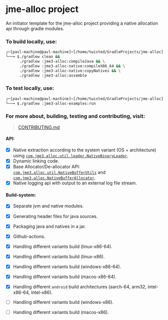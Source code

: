 # jme-alloc project 

An initiator template for the jme-alloc project providing a native allocation api through gradle modules.
### To build locally, use: 
```bash
┌─[pavl-machine@pavl-machine]─[/home/twisted/GradleProjects/jme-alloc]
└──╼ $./gradlew clean && 
      ./gradlew :jme3-alloc:compileJava && \
      ./gradlew :jme3-alloc-native:compileX86_64 && \
      ./gradlew :jme3-alloc-native:copyNatives && \
      ./gradlew :jme3-alloc:assemble
```
### To test locally, use: 
```bash
┌─[pavl-machine@pavl-machine]─[/home/twisted/GradleProjects/jme-alloc]
└──╼ $./gradlew :jme3-alloc-examples:run
```
### For more about, building, testing and contributing, visit:
> [CONTRIBUTING.md](https://github.com/Software-Hardware-Codesign/jme-alloc/blob/master/CONTRIBUTING.md)
#### API:
- [x] Native extraction according to the system variant (OS + architecture) using [`com.jme3.alloc.util.loader.NativeBinaryLoader`](https://github.com/Software-Hardware-Codesign/jme-alloc/blob/master/jme3-alloc/src/main/java/com/jme3/alloc/util/loader/NativeBinaryLoader.java).
- [x] Dynamic linking code.
- [x] Base Allocator/De-allocator API: [`com.jme3.alloc.util.NativeBufferUtils`](https://github.com/Software-Hardware-Codesign/jme-alloc/blob/master/jme3-alloc/src/main/java/com/jme3/alloc/util/NativeBufferUtils.java) and [`com.jme3.alloc.NativeBufferAllocator`](https://github.com/Software-Hardware-Codesign/jme-alloc/blob/master/jme3-alloc/src/main/java/com/jme3/alloc/NativeBufferAllocator.java).
- [x] Native logging api with output to an external log file stream.

#### Build-system:
- [x] Separate jvm and native modules.
- [x] Generating header files for java sources.
- [x] Packaging java and natives in a jar.
- [x] Github-actions.
- [x] Handling different variants build (linux-x86-64).
- [x] Handling different variants build (linux-x86).
- [x] Handling different variants build (windows-x86-64).
- [x] Handling different variants build (macos-x86-64).
- [x] Handling different `android` build architectures (aarch-64, arm32, intel-x86-64, intel-x86).
- [ ] Handling different variants build (windows-x86).
- [ ] Handling different variants build (macos-x86).



